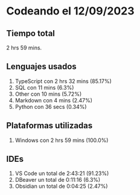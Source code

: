 # Codeando el 12/09/2023

## Tiempo total
2 hrs 59 mins.

## Lenguajes usados
1. TypeScript con 2 hrs 32 mins (85.17%)
1. SQL con 11 mins (6.3%)
1. Other con 10 mins (5.72%)
1. Markdown con 4 mins (2.47%)
1. Python con 36 secs (0.34%)

## Plataformas utilizadas
1. Windows con 2 hrs 59 mins (100.0%)

## IDEs
1. VS Code un total de 2:43:21 (91.23%)
1. DBeaver un total de 0:11:16 (6.3%)
1. Obsidian un total de 0:04:25 (2.47%)
